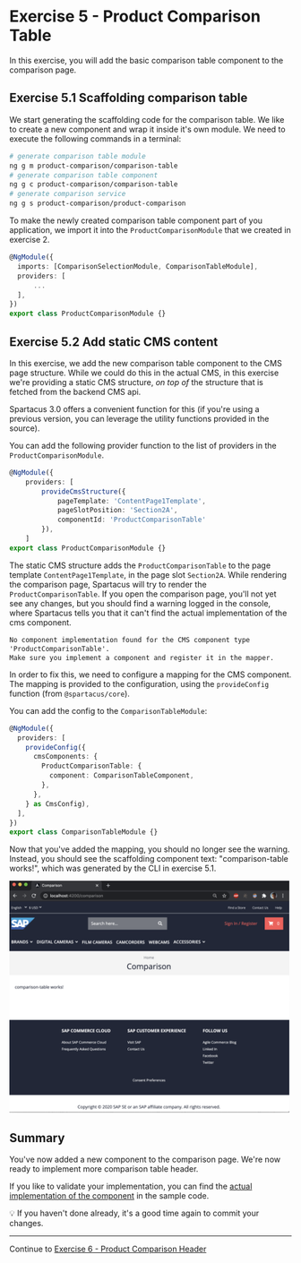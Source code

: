 # Exercise 5 - Product Comparison Table

In this exercise, you will add the basic comparison table component to the comparison page.

## Exercise 5.1 Scaffolding comparison table

We start generating the scaffolding code for the comparison table. We like to create a new component and wrap it inside it's own module. We need to execute the following commands in a terminal:

```sh
# generate comparison table module
ng g m product-comparison/comparison-table
# generate comparison table component
ng g c product-comparison/comparison-table
# generate comparison service
ng g s product-comparison/product-comparison
```

To make the newly created comparison table component part of you application, we import it into the `ProductComparisonModule` that we created in exercise 2.

```ts
@NgModule({
  imports: [ComparisonSelectionModule, ComparisonTableModule],
  providers: [
      ...
  ],
})
export class ProductComparisonModule {}
```

## Exercise 5.2 Add static CMS content

In this exercise, we add the new comparison table component to the CMS page structure. While we could do this in the actual CMS, in this exercise we're providing a static CMS structure, _on top of_ the structure that is fetched from the backend CMS api.

Spartacus 3.0 offers a convenient function for this (if you're using a previous version, you can leverage the utility functions provided in the source).

You can add the following provider function to the list of providers in the `ProductComparisonModule`.

```ts
@NgModule({
    providers: [
        provideCmsStructure({
            pageTemplate: 'ContentPage1Template',
            pageSlotPosition: 'Section2A',
            componentId: 'ProductComparisonTable'
        }),
    ]
export class ProductComparisonModule {}
```

The static CMS structure adds the `ProductComparisonTable` to the page template `ContentPage1Template`, in the page slot `Section2A`. While rendering the comparison page, Spartacus will try to render the `ProductComparisonTable`. If you open the comparison page, you'll not yet see any changes, but you should find a warning logged in the console, where Spartacus tells you that it can't find the actual implementation of the cms component.

```
No component implementation found for the CMS component type 'ProductComparisonTable'.
Make sure you implement a component and register it in the mapper.
```

In order to fix this, we need to configure a mapping for the CMS component. The mapping is provided to the configuration, using the `provideConfig` function (from `@spartacus/core`).

You can add the config to the `ComparisonTableModule`:

```ts
@NgModule({
  providers: [
    provideConfig({
      cmsComponents: {
        ProductComparisonTable: {
          component: ComparisonTableComponent,
        },
      },
    } as CmsConfig),
  ],
})
export class ComparisonTableModule {}
```

Now that you've added the mapping, you should no longer see the warning. Instead, you should see the scaffolding component text: "comparison-table works!", which was generated by the CLI in exercise 5.1.

<img src="./images/comparison-page.png" width="500">

## Summary

You've now added a new component to the comparison page. We're now ready to implement more comparison table header.

If you like to validate your implementation, you can find the [actual implementation of the component](https://github.com/SAP-samples/teched2020-CX260/tree/exercises/5-comparison-table-component/sample-storefront/src/app/product-comparison) in the sample code.

💡 If you haven't done already, it's a good time again to commit your changes.

---

Continue to [Exercise 6 - Product Comparison Header ](../exercise-6/README.md)
